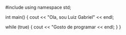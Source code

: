 #include <iostrem>
using namespace std;
  
int main()
{
  cout << "Ola, sou Luiz Gabriel" << endl;
  
  while (true)
  {
    cout << "Gosto de programar << endl;
  }
}
